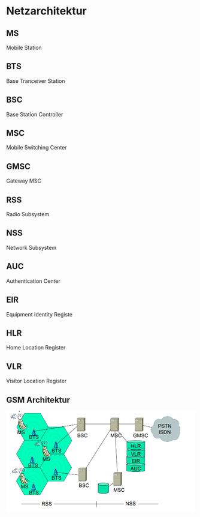 # Netzarchitektur

## MS

Mobile Station

## BTS

Base Tranceiver Station

## BSC

Base Station Controller

## MSC

Mobile Switching Center

## GMSC

Gateway MSC

## RSS

Radio Subsystem

## NSS

Network Subsystem

## AUC

Authentication Center

## EIR

Equipment Identity Registe

## HLR

Home Location Register

## VLR

Visitor Location Register

## GSM Architektur

![anki](../assets/Screenshot%202022-12-01%20203723.png)